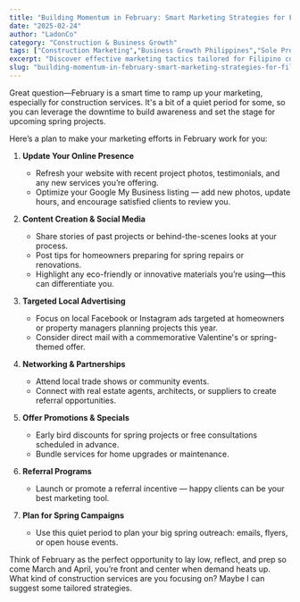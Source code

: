 ```yaml
---
title: "Building Momentum in February: Smart Marketing Strategies for Filipino Construction Entrepreneurs"
date: "2025-02-24"
author: "LadonCo"
category: "Construction & Business Growth"
tags: ["Construction Marketing","Business Growth Philippines","Sole Proprietor Strategies","Local Advertising","Spring Campaigns"]
excerpt: "Discover effective marketing tactics tailored for Filipino construction sole proprietors to strengthen your brand, attract clients, and prepare for a successful spring season using the quiet month of February."
slug: "building-momentum-in-february-smart-marketing-strategies-for-filipino-construction-entrepreneurs"
---
```


Great question—February is a smart time to ramp up your marketing, especially for construction services. It's a bit of a quiet period for some, so you can leverage the downtime to build awareness and set the stage for upcoming spring projects.

Here’s a plan to make your marketing efforts in February work for you:

1. **Update Your Online Presence**  
   - Refresh your website with recent project photos, testimonials, and any new services you’re offering.  
   - Optimize your Google My Business listing — add new photos, update hours, and encourage satisfied clients to review you.

2. **Content Creation & Social Media**  
   - Share stories of past projects or behind-the-scenes looks at your process.  
   - Post tips for homeowners preparing for spring repairs or renovations.  
   - Highlight any eco-friendly or innovative materials you’re using—this can differentiate you.

3. **Targeted Local Advertising**  
   - Focus on local Facebook or Instagram ads targeted at homeowners or property managers planning projects this year.  
   - Consider direct mail with a commemorative Valentine's or spring-themed offer.

4. **Networking & Partnerships**  
   - Attend local trade shows or community events.  
   - Connect with real estate agents, architects, or suppliers to create referral opportunities.

5. **Offer Promotions & Specials**  
   - Early bird discounts for spring projects or free consultations scheduled in advance.  
   - Bundle services for home upgrades or maintenance.

6. **Referral Programs**  
   - Launch or promote a referral incentive — happy clients can be your best marketing tool.

7. **Plan for Spring Campaigns**  
   - Use this quiet period to plan your big spring outreach: emails, flyers, or open house events.

Think of February as the perfect opportunity to lay low, reflect, and prep so come March and April, you’re front and center when demand heats up. What kind of construction services are you focusing on? Maybe I can suggest some tailored strategies.